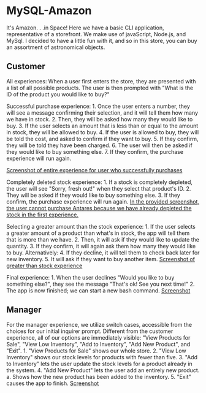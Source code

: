 # MySQL-Amazon
It's Amazon. . .in Space!
Here we have a basic CLI application, representative of a storefront. We make use of javaScript, Node.js, and MySql.
I decided to have a little fun with it, and so in this store, you can buy an assortment of astronomical objects.
## Customer
All experiences:
    When a user first enters the store, they are presented with a list of all possible products.
    The user is then prompted with "What is the ID of the product you would like to buy?"

Successful purchase experience:
    1.  Once the user enters a number, they will see a message confirming their selection, and it will tell them how many we have in stock.
    2.  Then, they will be asked how many they would like to buy.
    3.  If the user selects an amount that is less than or equal to the amount in stock, they will be allowed to buy.
    4.  If the user is allowed to buy, they will be told the cost, and asked to confirm if they want to buy.
    5.  If they confirm, they will be told they have been charged.
    6.  The user will then be asked if they would like to buy something else.
    7.  If they confirm, the purchase experience will run again.

[Screenshot of entire experience for user who successfully purchases](assets/screenshots/successfulPurchase.png)

Completely deleted stock experience:
    1.  If a stock is completely depleted, the user will see "Sorry, fresh out!" when they select that product's ID.
    2.  They will be asked if they would like to buy something else.
    3.  If they confirm, the purchase experience will run again.
    [In the provided screenshot, the user cannot purchase Antares because we have already depleted the stock in the first experience.](assets/screenshots/completelyDepleted.png)

Selecting a greater amount than the stock experience:
    1.  If the user selects a greater amount of a product than what's in stock, the app will tell them that is more than we have.
    2.  Then, it will ask if they would like to update the quantity.
    3.  If they confirm, it will again ask them how many they would like to buy.
    Alternatively:
    4.  If they decline, it will tell them to check back later for new inventory.
    5.  It will ask if they want to buy another item.
    [Screenshot of greater than stock experience](assets/screenshots/greaterStock.png)

Final experience:
    1.  When the user declines "Would you like to buy something else?", they see the message "That's ok! See you next time!"
    2.  The app is now finished; we can start a new bash command.
    [Screenshot](assets/screenshots/finalExperience.png)

## Manager
For the manager experience, we utilize switch cases, accessible from the choices for our initial inquirer prompt.
    Different from the customer experience, all of our options are immediately visible: "View Products for Sale", "View Low Inventory", "Add to Inventory", "Add New Product", and "Exit".
    1.  "View Products for Sale" shows our whole store.
    2.  "View Low Inventory" shows our stock levels for products with fewer than five.
    3.  "Add to Inventory" lets the user update the stock levels for a product already in the system.
    4.  "Add New Product" lets the user add an entirely new product.
        a.  Shows how the new product has been added to the inventory.
    5.  "Exit" causes the app to finish.
    [Screenshot](assets/screenshots/managerExperience.png)



